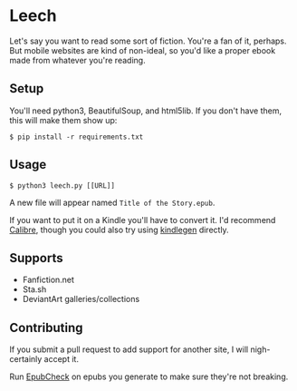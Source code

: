 Leech
===

Let's say you want to read some sort of fiction. You're a fan of it, perhaps. But mobile websites are kind of non-ideal, so you'd like a proper ebook made from whatever you're reading.

Setup
---

You'll need python3, BeautifulSoup, and html5lib. If you don't have them, this will make them show up:

    $ pip install -r requirements.txt

Usage
---

    $ python3 leech.py [[URL]]

A new file will appear named `Title of the Story.epub`.

If you want to put it on a Kindle you'll have to convert it. I'd recommend [Calibre](http://calibre-ebook.com/), though you could also try using [kindlegen](http://www.amazon.com/gp/feature.html?docId=1000765211) directly.

Supports
---

 * Fanfiction.net
 * Sta.sh
 * DeviantArt galleries/collections

Contributing
---

If you submit a pull request to add support for another site, I will nigh-certainly accept it.

Run [EpubCheck](https://github.com/IDPF/epubcheck) on epubs you generate to make sure they're not breaking.
